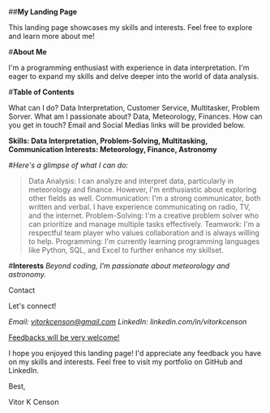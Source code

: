 ##**My Landing Page**

This landing page showcases my skills and interests. Feel free to explore and learn more about me!

#**About Me**

I'm a programming enthusiast with experience in data interpretation. I'm eager to expand my skills and delve deeper into the world of data analysis.

#**Table of Contents**

What can I do? Data Interpretation, Customer Service, Multitasker, Problem Sorver.
What am I passionate about? Data, Meteorology, Finances.
How can you get in touch? Email and Social Medias links will be provided below.

**Skills: Data Interpretation, Problem-Solving, Multitasking, Communication
Interests: Meteorology, Finance, Astronomy**

#*Here's a glimpse of what I can do:*

> Data Analysis: I can analyze and interpret data, particularly in meteorology and finance. However, I'm enthusiastic about exploring other fields as well.
> Communication: I'm a strong communicator, both written and verbal. I have experience communicating on radio, TV, and the internet.
> Problem-Solving: I'm a creative problem solver who can prioritize and manage multiple tasks effectively.
> Teamwork: I'm a respectful team player who values collaboration and is always willing to help.
> Programming: I'm currently learning programming languages like Python, SQL, and Excel to further enhance my skillset.

#**Interests**
*Beyond coding, I'm passionate about meteorology and astronomy.*

Contact

Let's connect!

*Email: vitorkcenson@gmail.com*
*LinkedIn: linkedin.com/in/vitorkcenson*

<ins>Feedbacks will be very welcome!</ins>

I hope you enjoyed this landing page! I'd appreciate any feedback you have on my skills and interests. Feel free to visit my portfolio on GitHub and LinkedIn.

Best,

Vitor K Censon
